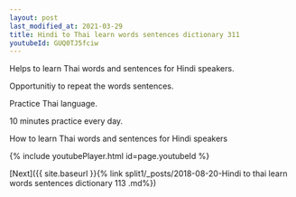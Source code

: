 ```yaml
---
layout: post
last_modified_at: 2021-03-29
title: Hindi to Thai learn words sentences dictionary 311 
youtubeId: GUQ0TJ5fciw
---
```

 
 
Helps to learn Thai words and sentences for Hindi speakers.

Opportunitiy to repeat the words sentences. 

Practice Thai language. 
 
10 minutes practice every day. 
 
How to learn Thai words and sentences for Hindi speakers 
 
{% include youtubePlayer.html id=page.youtubeId %}
 
 
[Next]({{ site.baseurl }}{% link  split1/_posts/2018-08-20-Hindi to thai learn words sentences dictionary 113 .md%})
 
